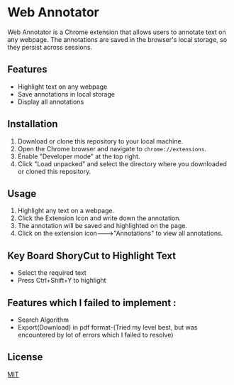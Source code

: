 # Web Annotator

Web Annotator is a Chrome extension that allows users to annotate text on any webpage. The annotations are saved in the browser's local storage, so they persist across sessions.

## Features

- Highlight text on any webpage
- Save annotations in local storage
- Display all annotations 

## Installation

1. Download or clone this repository to your local machine.
2. Open the Chrome browser and navigate to `chrome://extensions`.
3. Enable "Developer mode" at the top right.
4. Click "Load unpacked" and select the directory where you downloaded or cloned this repository.

## Usage

1. Highlight any text on a webpage.
2. Click the Extension Icon and write down the annotation.
3. The annotation will be saved and highlighted on the page.
4. Click on the extension icon--->"Annotations" to view all annotations.


## Key Board ShoryCut to Highlight Text
- Select the required text 
- Press Ctrl+Shift+Y to highlight

## Features which I failed to implement :
- Search Algorithm
- Export(Download) in pdf format-(Tried my level best, but was encountered by lot of errors which I failed to resolve)


## License

[MIT](https://choosealicense.com/licenses/mit/)
